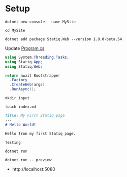 # Setup

`dotnet new console --name MySite`

`cd MySite`

`dotnet add package Statiq.Web --version 1.0.0-beta.54`

Update [Program.cs](../src/Program.cs)

```csharp
using System.Threading.Tasks;
using Statiq.App;
using Statiq.Web;

return await Bootstrapper
  .Factory
  .CreateWeb(args)
  .RunAsync();
```

`mkdir input`

`touch index.md`

```md
Title: My First Statiq page
---
# Hello World!

Hello from my first Statiq page.

Testing
```

`dotnet run`

`dotnet run -- preview`

- http://localhost:5080
